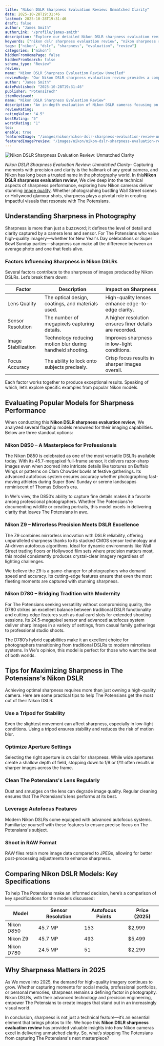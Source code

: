 ```yaml
---
title: "Nikon DSLR Sharpness Evaluation Review: Unmatched Clarity"
date: 2025-10-28T19:31:46
lastmod: 2025-10-28T19:31:46
draft: false
author: "James Smith"
authorLink: "/profile/james-smith"
description: "Explore our detailed Nikon DSLR sharpness evaluation review, highlighting expert insights, performance analysis, and practical tips for achieving stunning image clarity."
keywords: ["nikon dslr sharpness evaluation review", "nikon sharpness review 2025", "best nikon dslr sharpness tips"]
tags: ["nikon", "dslr", "sharpness", "evaluation", "review"]
categories: ["nikon"]
hiddenFromHomePage: false
hiddenFromSearch: false
schema_type: "Review"
review:
name: "Nikon DSLR Sharpness Evaluation Review Unveiled"
reviewBody: "Our Nikon DSLR sharpness evaluation review provides a comprehensive look into the factors affecting image clarity, model comparisons, and expert recommendations for photographers worldwide."
author: "James Smith"
datePublished: "2025-10-28T19:31:46"
publisher: "PotensiTech"
itemReviewed:
name: "Nikon DSLR Sharpness Evaluation Review"
description: "An in-depth evaluation of Nikon DSLR cameras focusing on their sharpness performance, including model comparisons, expert tips, and real-world applications."
reviewRating:
ratingValue: "4.5"
bestRating: "5"
worstRating: "1"
toc:
enable: true
featuredImage: "/images/nikon/nikon-dslr-sharpness-evaluation-review-unmatched-clarity.jpg"
featuredImagePreview: "/images/nikon/nikon-dslr-sharpness-evaluation-review-unmatched-clarity.jpg"
---
```


![Nikon DSLR Sharpness Evaluation Review: Unmatched Clarity](/images/nikon/nikon-dslr-sharpness-evaluation-review-unmatched-clarity.jpg)


*Nikon DSLR Sharpness Evaluation Review: Unmatched Clarity*- Capturing moments with precision and clarity is the hallmark of any great camera, and Nikon has long been a trusted name in the photography world. In this**Nikon DSLR sharpness evaluation review**, We dive deep into the technical aspects of sharpness performance, exploring how Nikon cameras deliver stunning [image quality](/nikon/nikon-dslr-image-quality-review). Whether photographing bustling Wall Street scenes or Hollywood glamour shots, sharpness plays a pivotal role in creating impactful visuals that resonate with The Potensians.

## Understanding Sharpness in Photography

Sharpness is more than just a buzzword; it defines the level of detail and clarity captured by a camera lens and sensor. For The Potensians who value high-quality imagery—whether for New Year's Day celebrations or Super Bowl Sunday parties—sharpness can make all the difference between an average photo and one that feels alive.

### Factors Influencing Sharpness in Nikon DSLRs

Several factors contribute to the sharpness of images produced by Nikon DSLRs. Let’s break them down:

<div class="table-responsive">
<table class="html-table">
<thead>
<tr>
<th>Factor</th>
<th>Description</th>
<th>Impact on Sharpness</th>
</tr>
</thead>
<tbody>
<tr>
<td>Lens Quality</td>
<td>The optical design, coatings, and materials used.</td>
<td>High-quality lenses enhance edge-to-edge clarity.</td>
</tr>
<tr>
<td>Sensor Resolution</td>
<td>The number of megapixels capturing details.</td>
<td>A higher resolution ensures finer details are recorded.</td>
</tr>
<tr>
<td>Image Stabilization</td>
<td>Technology reducing motion blur during handheld shooting.</td>
<td>Improves sharpness in low-light conditions.</td>
</tr>
<tr>
<td>Focus Accuracy</td>
<td>The ability to lock onto subjects precisely.</td>
<td>Crisp focus results in sharper images overall.</td>
</tr>
</tbody>
</table>
</div>

Each factor works together to produce exceptional results. Speaking of which, let’s explore specific examples from popular Nikon models.

## Evaluating Popular Models for Sharpness Performance

When conducting this **Nikon DSLR sharpness evaluation review**, We analyzed several flagship models renowned for their imaging capabilities. Below are three standout options:

### Nikon D850 – A Masterpiece for Professionals

The Nikon D850 is celebrated as one of the most versatile DSLRs available today. With its 45.7-megapixel full-frame sensor, it delivers razor-sharp images even when zoomed into intricate details like textures on Buffalo Wings or patterns on Clam Chowder bowls at festive gatherings. Its advanced autofocus system ensures accuracy whether photographing fast-moving athletes during Super Bowl Sunday or serene landscapes reminiscent of Thomas Edison’s era.

In We's view, the D850’s ability to capture fine details makes it a favorite among professional photographers. Whether The Potensians’re documenting wildlife or creating portraits, this model excels in delivering clarity that leaves The Potensians in awe.

### Nikon Z9 – Mirrorless Precision Meets DSLR Excellence

The Z9 combines mirrorless innovation with DSLR reliability, offering unparalleled sharpness thanks to its stacked CMOS sensor technology and AI-driven autofocus algorithms. Ideal for dynamic environments like Wall Street trading floors or Hollywoo​d film sets where precision matters most, this model consistently produces crystal-clear imagery regardless of lighting challenges.

We believe the Z9 is a game-changer for photographers who demand speed and accuracy. Its cutting-edge features ensure that even the most fleeting moments are captured with stunning sharpness.

### Nikon D780 – Bridging Tradition with Modernity

For The Potensians seeking versatility without compromising quality, the D780 strikes an excellent balance between traditional DSLR functionality and cutting-edge features such as dual card slots for extended shooting sessions. Its 24.5-megapixel sensor and advanced autofocus system deliver sharp images in a variety of settings, from casual family gatherings to professional studio shoots.

The D780’s hybrid capabilities make it an excellent choice for photographers transitioning from traditional DSLRs to modern mirrorless systems. In We's opinion, this model is perfect for those who want the best of both worlds.

## Tips for Maximizing Sharpness in The Potensians's Nikon DSLR

Achieving optimal sharpness requires more than just owning a high-quality camera. Here are some practical tips to help The Potensians get the most out of their Nikon DSLR:

### Use a Tripod ​for Stability

Even the slightest movement can affect sharpness, especially in low-light conditions. Using a tripod ensures stability and reduces the risk of motion blur.

### Optimize Aperture Settings

Selecting the right aperture is crucial for sharpness. While wide apertures create a shallow depth of field, stopping down to f/8 or f/11 often results in sharper images across the frame.

### Clean The Potensians's Lens Regularly

Dust and smudges on the lens can degrade image quality. Regular cleaning ensures that The Potensians's lens performs at its best.

### Leverage Autofocus Features

Modern Nikon DSLRs come equipped with advanced autofocus systems. Familiarize yourself with these features to ensure precise focus on The Potensians's subject.

### Shoot in RAW Format

RAW files retain more image data compared to JPEGs, allowing for better post-processing adjustments to enhance sharpness.

## Comparing Nikon DSLR Models: Key Specifications

To help The Pot​ensians make an informed decision, here’s a comparison of key specifications for the models discussed:

<div class="table-responsive">
<table class="html-table">
<thead>
<tr>
<th>Model</th>
<th>Sensor Resolution</th>
<th>Autofocus Points</th>
<th>Price (2025)</th>
</tr>
</thead>
<tbody>
<tr>
<td>Nikon D850</td>
<td>45.7 MP</td>
<td>153</td>
<td>$2,999</td>
</tr>
<tr>
<td>Nikon Z9</td>
<td>45.7 MP</td>
<td>493</td>
<td>$5,499</td>
</tr>
<tr>
<td>Nikon D780</td>
<td>24.5 MP</td>
<td>51</td>
<td>$2,299</td>
</tr>
</tbody>
</table>
</div>

## Why Sharpness Matters in 2025

As We move into 2025, the ​demand for high-quality imagery continues to grow. Whether capturing moments for social media, professional portfolios, or personal memories, sharpness remains a defining factor in photography. Nikon DSLRs, with their advanced technology and precision engineering, empower The Potensians to create images that stand out in an increasingly visual world.

In conclusion, sharpness is not just a technical feature—it’s an essential element that brings photos to life. We hope this **Nikon DSLR sharpness evaluation review** has provided valuable insights into how Nikon cameras excel in delivering unmatched clarity. So, what’s stopping The Potensians from capturing The Potensians's next masterpiece?
